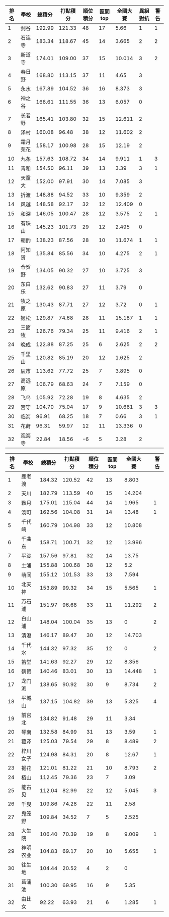 排名|學校|總積分|打點積分|順位積分|區間top|全國大賽|異組對抗|警告
-|-|-|-|-|-|-|-|-
1|剑谷|192.99 |121.33 |48|17|5.66|1|1
2|石连寺|183.34 |118.67 |45|14|3.665|2|2
3|新道寺|174.01 |109.00 |37|15|10.014|3|2
4|春日野|168.80 |113.15 |37|11|4.65|3|
5|永水|167.89 |104.52 |36|16|8.373|3|
6|神之谷|166.61 |111.55 |36|13|6.057|0|
7|长者野|165.41 |103.80 |32|15|12.611|2|
8|泽村|160.08 |96.48 |38|12|11.602|2|
9|霜月荣花|158.17 |100.98 |28|15|12.19|2|
10|九条|157.63 |108.72 |34|14|9.911|1|3
11|青和|154.50 |96.11 |39|13|3.39|3|1
12|天童大|152.00 |97.91 |30|14|7.085|3|
13|折渡|148.88 |94.52 |33|10|9.359|2|
14|风越|148.58 |92.17 |32|12|12.409|0|
15|和深|146.05 |100.47 |28|12|3.575|2|1
16|有珠山|145.23 |101.73 |29|12|2.495|0|
17|朝酌|138.23 |87.56 |28|10|11.674|1|1
18|阿知贺|135.84 |85.56 |34|10|4.275|2|1
19|仓贺野|134.05 |90.32 |27|10|3.725|3|
20|东白乐|132.62 |90.83 |27|11|3.79|0|
21|牧之原|130.43 |87.71 |27|12|3.72|0|1
22|姬松|129.87 |74.68 |28|11|15.187|1|1
23|三箇牧|126.76 |79.34 |25|11|9.416|2|1
24|晚成|122.88 |87.25 |25|6|2.625|2|2
25|千里山|120.82 |85.19 |20|12|1.625|2|
26|辰市|113.62 |77.72 |25|7|3.895|0|
27|高远原|106.79 |68.63 |24|7|7.159|0|
28|飞鸟|105.92 |72.28 |19|8|4.635|2|
29|宫守|104.70 |75.04 |17|9|10.661|3|3
30|临海|96.91 |68.25 |18|7|0.66|3|1
31|花莳|96.31 |59.97 |12|11|13.336|0|
32|观海寺|22.84 |18.56 |-6|5|3.28|2|

排名|學校|總積分|打點積分|順位積分|區間top|全國大賽||警告
-|-|-|-|-|-|-|-|-
1|鹿老渡|184.32 |120.52 |42|13|8.803||
2|天川|182.79 |113.59 |40|15|14.204||
3|鞍月|175.01 |115.04 |44|14|1.965||1
4|汤町|162.56 |104.08 |31|14|13.48||1
5|千代崎|160.79 |104.98 |33|12|10.808||
6|千曲东|158.71 |100.71 |32|12|13.996||
7|平泷|157.56 |97.81 |32|14|13.75||
8|土浦|155.88 |100.68 |38|12|5.2||
9|萌间|155.12 |101.53 |33|13|7.594||
10|北天神|153.89 |99.32 |34|15|5.565||1
11|万石浦|151.97 |96.68 |33|11|11.292||2
12|白山浦|148.04 |100.04 |35|13|0||2
13|清澄|146.17 |89.47 |30|12|14.703||
14|千代水|144.32 |97.32 |35|12|0||2
15|笛堂|141.63 |92.27 |29|12|8.356||
16|鹤贺|140.46 |83.01 |30|13|14.448||1
17|龙门渕|138.65 |90.92 |30|9|8.734||2
18|平城山|137.15 |104.82 |39|13|5.325||4
19|前宫北|134.82 |91.48 |29|11|3.34||
20|琴南|132.58 |84.99 |31|13|3.59||1
21|菰泽|125.03 |79.54 |29|8|8.489||2
22|梓川女子|124.98 |84.31 |20|8|12.67||1
23|裾花|121.01 |81.22 |21|10|8.793||2
24|栢山|112.45 |79.36 |23|7|3.09||
25|能古见|112.04 |82.99 |22|12|5.045||3
26|千曳|109.86 |74.28 |22|11|2.58||
27|鬼笼野|109.84 |34.52 |7|5|2.525||
28|大生院|106.40 |70.39 |19|8|9.009||1
29|神明农业|104.83 |69.17 |20|10|5.655||1
30|往生地|104.44 |20.52 |4|2|0||
31|菖蒲池|100.30 |69.95 |16|9|5.35||
32|由比女|92.22 |63.93 |21|6|1.285||1

